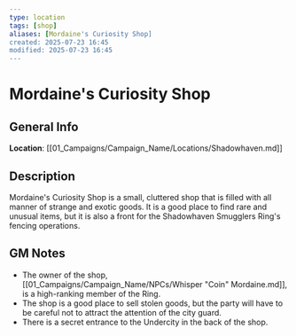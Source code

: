```yaml
---
type: location
tags: [shop]
aliases: [Mordaine's Curiosity Shop]
created: 2025-07-23 16:45
modified: 2025-07-23 16:45
---
```

# Mordaine's Curiosity Shop

## General Info
**Location**: [[01_Campaigns/Campaign_Name/Locations/Shadowhaven.md]]

## Description
Mordaine's Curiosity Shop is a small, cluttered shop that is filled with all manner of strange and exotic goods. It is a good place to find rare and unusual items, but it is also a front for the Shadowhaven Smugglers Ring's fencing operations.

## GM Notes
- The owner of the shop, [[01_Campaigns/Campaign_Name/NPCs/Whisper "Coin" Mordaine.md]], is a high-ranking member of the Ring.
- The shop is a good place to sell stolen goods, but the party will have to be careful not to attract the attention of the city guard.
- There is a secret entrance to the Undercity in the back of the shop.